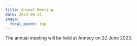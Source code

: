 ```yaml
---
title: Annual Meeting
date: 2023-06-22
image:
  focal_point: top
---
```

The annual meeting will be held at Annecy on 22 June 2023.




